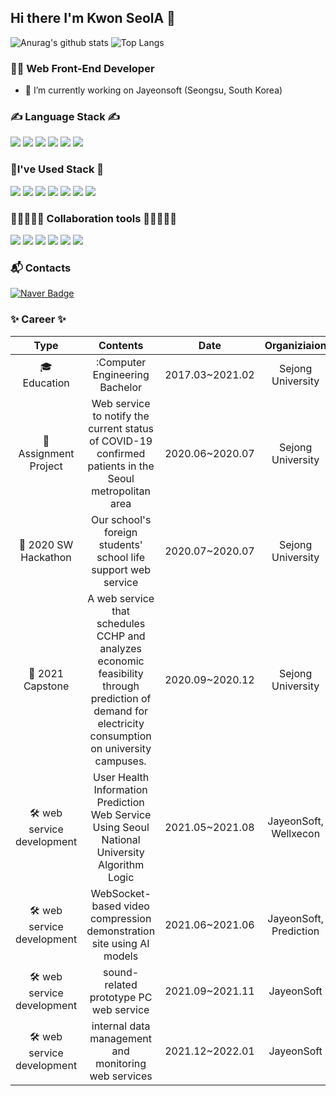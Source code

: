 ## Hi there I'm Kwon SeolA 👋
![Anurag's github stats](https://github-readme-stats.vercel.app/api?username=daodaoala&show_icons=true&theme=nightowl) ![Top Langs](https://github-readme-stats.vercel.app/api/top-langs/?username=daodaoala&layout=compact&theme=buefy)

### 🙋‍♂️ Web Front-End Developer

* 🔭 I’m currently working on Jayeonsoft (Seongsu, South Korea)
<!-- * 🌱 I’m currently learning React, Vue, HTML5, CSS3 -->


### ✍ Language Stack ✍
<img src="https://img.shields.io/badge/C-A8B9CC?style=flat-square&logo=C&logoColor=white"/> <img src="https://img.shields.io/badge/Java-007396?style=flat-square&logo=Java&logoColor=white"/> <img src="https://img.shields.io/badge/JavaScript-F7DF1E?style=flat-square&logo=JavaScript&logoColor=white"/> <img src="https://img.shields.io/badge/HTML5-E34F26?style=flat-square&logo=HTML5&logoColor=white"/> <img src="https://img.shields.io/badge/CSS3-1572B6?style=flat-square&logo=CSS3&logoColor=white"/> <img src="https://img.shields.io/badge/Sass-CC6699?style=flat-square&logo=Sass&logoColor=white"/> 

### 💪I've Used Stack 💪
<img src="https://img.shields.io/badge/React-61DAFB?style=flat-square&logo=React&logoColor=black"/> <img src="https://img.shields.io/badge/Vue-4FC08D?style=flat-square&logo=Vue.js&logoColor=white"/> <img src="https://img.shields.io/badge/Bootstrap-7952B3?style=flat-square&logo=Bootstrap&logoColor=white"/> <img src="https://img.shields.io/badge/MySQL-4479A1?style=flat-square&logo=MySQL&logoColor=white"/> <img src="https://img.shields.io/badge/MongoDB-47A248?style=flat-square&logo=MongoDB&logoColor=white"/> <img src="https://img.shields.io/badge/MUI-007FFF?style=flat-square&logo=MUI&logoColor=white"/> <img src="https://img.shields.io/badge/JSON Web Tokens-000000?style=flat-square&logo=JSON Web Tokens&logoColor=white"/>  

### 👩🏼‍🤝‍👩🏻 Collaboration tools 👩🏼‍🤝‍🧑🏾
<img src="https://img.shields.io/badge/GitHub-181717?style=flat-square&logo=GitHub&logoColor=white"/> <img src="https://img.shields.io/badge/GitLab-FCA121?style=flat-square&logo=GitLab&logoColor=black"/> <img src="https://img.shields.io/badge/Slack-4A154B?style=flat-square&logo=Slack&logoColor=white"/> <img src="https://img.shields.io/badge/Notion-000000?style=flat-square&logo=Notion&logoColor=white"/> <img src="https://img.shields.io/badge/Jira-0052CC?style=flat-square&logo=Jira&logoColor=white"/> <img src="https://img.shields.io/badge/Google Sheets-34A853?style=flat-square&logo=Google Sheets&logoColor=white"/>

### 📬 Contacts

  [![Naver Badge](https://img.shields.io/badge/Naver-03C75A?style=flat-square&logo=Gmail&logoColor=white&link=mailto:sulah0326@naver.com)](mailto:sulah0326@naver.com)


### ✨ Career ✨

| Type | Contents | Date | Organiziaion | Awards |
|:----------:|:--------------------------:|:----------:|:----------:|:-------:|
| 🎓 Education | :Computer Engineering Bachelor | 2017.03~2021.02 | Sejong University | |
| 📕 Assignment Project | Web service to notify the current status of COVID-19 confirmed patients in the Seoul metropolitan area | 2020.06~2020.07 | Sejong University |  |
| 🧩 2020 SW Hackathon | Our school's foreign students' school life support web service | 2020.07~2020.07 | Sejong University | 🥉 The Encouragement Prize |
| 🧩 2021 Capstone | A web service that schedules CCHP and analyzes economic feasibility through prediction of demand for electricity consumption on university campuses. | 2020.09~2020.12 | Sejong University | 🥇 The Top Prize / 🥉 A Bronze Prize |
| 🛠 web service development | User Health Information Prediction Web Service Using Seoul National University Algorithm Logic | 2021.05~2021.08 | JayeonSoft, Wellxecon |  |
| 🛠 web service development | WebSocket-based video compression demonstration site using AI models | 2021.06~2021.06 | JayeonSoft, Prediction |  |
| 🛠 web service development | sound-related prototype PC web service | 2021.09~2021.11 | JayeonSoft |  |
| 🛠 web service development | internal data management and monitoring web services | 2021.12~2022.01 | JayeonSoft |  |



<!--
- 🔭 I’m currently working on Jayeonsoft (Seongsu, South Korea)
- 🌱 I’m currently learning React, Redux, Vue, HTML, CSS
- 👯 I’m looking to collaborate on ...
- 🤔 I’m looking for help with ...
- 💬 Ask me about ...
- 📫 How to reach me: ...
- 😄 Pronouns: ...
- ⚡ Fun fact: ...
-->
